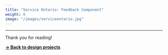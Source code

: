 ```yaml
---
title: "Service Ontario: Feedback Component"
weight: 6
image: "/images/serviceontario.jpg"
---
```


---

Thank you for reading! 

[**→ Back to design projects**](https://nadiamariyan.ca/design)